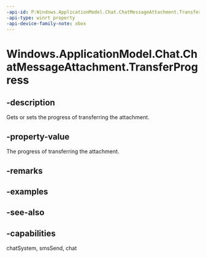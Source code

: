 ```yaml
---
-api-id: P:Windows.ApplicationModel.Chat.ChatMessageAttachment.TransferProgress
-api-type: winrt property
-api-device-family-note: xbox
---
```


<!-- Property syntax
public double TransferProgress { get;  set; }
-->

# Windows.ApplicationModel.Chat.ChatMessageAttachment.TransferProgress

## -description
Gets or sets the progress of transferring the attachment.

## -property-value
The progress of transferring the attachment.

## -remarks

## -examples

## -see-also

## -capabilities
chatSystem, smsSend, chat
